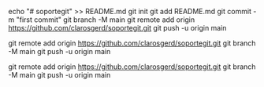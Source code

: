 echo "# soportegit" >> README.md
git init
git add README.md
git commit -m "first commit"
git branch -M main
git remote add origin https://github.com/clarosgerd/soportegit.git
git push -u origin main

git remote add origin https://github.com/clarosgerd/soportegit.git
git branch -M main
git push -u origin main


git remote add origin https://github.com/clarosgerd/soportegit.git
git branch -M main
git push -u origin main